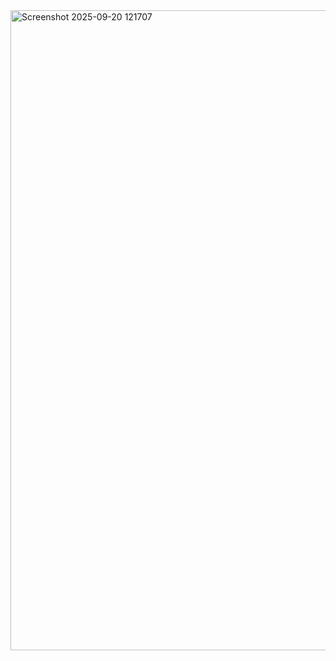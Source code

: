 <img width="1075" height="1024" alt="Screenshot 2025-09-20 121707" src="https://github.com/user-attachments/assets/8e7b1c0d-b73e-4331-b6cc-f269a7c45a54" />

